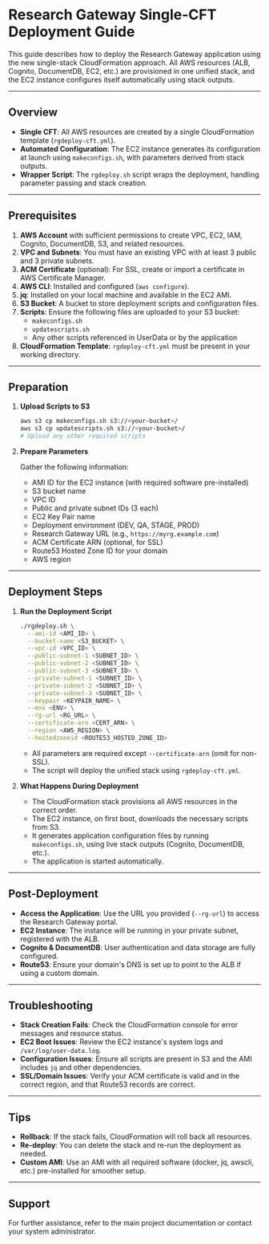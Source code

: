# Research Gateway Single-CFT Deployment Guide

This guide describes how to deploy the Research Gateway application using the new single-stack CloudFormation approach. All AWS resources (ALB, Cognito, DocumentDB, EC2, etc.) are provisioned in one unified stack, and the EC2 instance configures itself automatically using stack outputs.

---

## Overview

- **Single CFT**: All AWS resources are created by a single CloudFormation template (`rgdeploy-cft.yml`).
- **Automated Configuration**: The EC2 instance generates its configuration at launch using `makeconfigs.sh`, with parameters derived from stack outputs.
- **Wrapper Script**: The `rgdeploy.sh` script wraps the deployment, handling parameter passing and stack creation.

---

## Prerequisites

1. **AWS Account** with sufficient permissions to create VPC, EC2, IAM, Cognito, DocumentDB, S3, and related resources.
2. **VPC and Subnets**: You must have an existing VPC with at least 3 public and 3 private subnets.
3. **ACM Certificate** (optional): For SSL, create or import a certificate in AWS Certificate Manager.
4. **AWS CLI**: Installed and configured (`aws configure`).
5. **jq**: Installed on your local machine and available in the EC2 AMI.
6. **S3 Bucket**: A bucket to store deployment scripts and configuration files.
7. **Scripts**: Ensure the following files are uploaded to your S3 bucket:
    - `makeconfigs.sh`
    - `updatescripts.sh`
    - Any other scripts referenced in UserData or by the application
8. **CloudFormation Template**: `rgdeploy-cft.yml` must be present in your working directory.

---

## Preparation

1. **Upload Scripts to S3**

   ```bash
   aws s3 cp makeconfigs.sh s3://<your-bucket>/
   aws s3 cp updatescripts.sh s3://<your-bucket>/
   # Upload any other required scripts
   ```

2. **Prepare Parameters**

   Gather the following information:
   - AMI ID for the EC2 instance (with required software pre-installed)
   - S3 bucket name
   - VPC ID
   - Public and private subnet IDs (3 each)
   - EC2 Key Pair name
   - Deployment environment (DEV, QA, STAGE, PROD)
   - Research Gateway URL (e.g., `https://myrg.example.com`)
   - ACM Certificate ARN (optional, for SSL)
   - Route53 Hosted Zone ID for your domain
   - AWS region

---

## Deployment Steps

1. **Run the Deployment Script**

   ```bash
   ./rgdeploy.sh \
     --ami-id <AMI_ID> \
     --bucket-name <S3_BUCKET> \
     --vpc-id <VPC_ID> \
     --public-subnet-1 <SUBNET_ID> \
     --public-subnet-2 <SUBNET_ID> \
     --public-subnet-3 <SUBNET_ID> \
     --private-subnet-1 <SUBNET_ID> \
     --private-subnet-2 <SUBNET_ID> \
     --private-subnet-3 <SUBNET_ID> \
     --keypair <KEYPAIR_NAME> \
     --env <ENV> \
     --rg-url <RG_URL> \
     --certificate-arn <CERT_ARN> \
     --region <AWS_REGION> \
     --hostedzoneid <ROUTE53_HOSTED_ZONE_ID>
   ```

   - All parameters are required except `--certificate-arn` (omit for non-SSL).
   - The script will deploy the unified stack using `rgdeploy-cft.yml`.

2. **What Happens During Deployment**

   - The CloudFormation stack provisions all AWS resources in the correct order.
   - The EC2 instance, on first boot, downloads the necessary scripts from S3.
   - It generates application configuration files by running `makeconfigs.sh`, using live stack outputs (Cognito, DocumentDB, etc.).
   - The application is started automatically.

---

## Post-Deployment

- **Access the Application**: Use the URL you provided (`--rg-url`) to access the Research Gateway portal.
- **EC2 Instance**: The instance will be running in your private subnet, registered with the ALB.
- **Cognito & DocumentDB**: User authentication and data storage are fully configured.
- **Route53**: Ensure your domain's DNS is set up to point to the ALB if using a custom domain.

---

## Troubleshooting

- **Stack Creation Fails**: Check the CloudFormation console for error messages and resource status.
- **EC2 Boot Issues**: Review the EC2 instance's system logs and `/var/log/user-data.log`.
- **Configuration Issues**: Ensure all scripts are present in S3 and the AMI includes `jq` and other dependencies.
- **SSL/Domain Issues**: Verify your ACM certificate is valid and in the correct region, and that Route53 records are correct.

---

## Tips

- **Rollback**: If the stack fails, CloudFormation will roll back all resources.
- **Re-deploy**: You can delete the stack and re-run the deployment as needed.
- **Custom AMI**: Use an AMI with all required software (docker, jq, awscli, etc.) pre-installed for smoother setup.

---

## Support

For further assistance, refer to the main project documentation or contact your system administrator.
